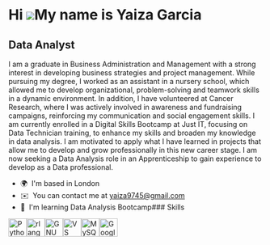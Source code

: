 Hi ![](https://user-images.githubusercontent.com/18350557/176309783-0785949b-9127-417c-8b55-ab5a4333674e.gif)My name is Yaiza Garcia
====================================================================================================================================

Data Analyst
------------

I am a graduate in Business Administration and Management with a strong interest in developing business strategies and project management. While pursuing my degree, I worked as an assistant in a nursery school, which allowed me to develop organizational, problem-solving and teamwork skills in a dynamic environment. In addition, I have volunteered at Cancer Research, where I was actively involved in awareness and fundraising campaigns, reinforcing my communication and social engagement skills. I am currently enrolled in a Digital Skills Bootcamp at Just IT, focusing on Data Technician training, to enhance my skills and broaden my knowledge in data analysis. I am motivated to apply what I have learned in projects that allow me to develop and grow professionally in this new career stage. I am now seeking a Data Analysis role in an Apprenticeship to gain experience to develop as a Data professional.

*   🌍  I'm based in London
*   ✉️  You can contact me at [yaiza9745@gmail.com](mailto:yaiza9745@gmail.com)
*   🧠  I'm learning Data Analysis Bootcamp### Skills 
<p align="left">
<a href="https://www.python.org/" target="_blank" rel="noreferrer"><img src="https://raw.githubusercontent.com/danielcranney/readme-generator/main/public/icons/skills/python-colored.svg" width="36" height="36" alt="Python" /></a><a href="https://www.r-project.org/" target="_blank" rel="noreferrer"><img src="https://raw.githubusercontent.com/danielcranney/readme-generator/main/public/icons/skills/rlang-colored.svg" width="36" height="36" alt="rlang" /></a><a href="https://www.gnu.org/software/bash/" target="_blank" rel="noreferrer"><img src="https://raw.githubusercontent.com/danielcranney/readme-generator/main/public/icons/skills/gnubash.svg" width="36" height="36" alt="GNU Bash" /></a><a href="https://code.visualstudio.com/" target="_blank" rel="noreferrer"><img src="https://raw.githubusercontent.com/danielcranney/readme-generator/main/public/icons/skills/visualstudiocode.svg" width="36" height="36" alt="VS Code" /></a><a href="https://www.mysql.com/" target="_blank" rel="noreferrer"><img src="https://raw.githubusercontent.com/danielcranney/readme-generator/main/public/icons/skills/mysql-colored.svg" width="36" height="36" alt="MySQL" /></a><a href="https://cloud.google.com/" target="_blank" rel="noreferrer"><img src="https://raw.githubusercontent.com/danielcranney/readme-generator/main/public/icons/skills/googlecloud-colored.svg" width="36" height="36" alt="Google Cloud" /></a>
                    </p>
                    
                 

